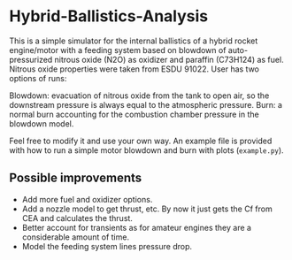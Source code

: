 # Hybrid-Ballistics-Analysis

This is a simple simulator for the internal ballistics of a hybrid rocket engine/motor with a feeding system based on blowdown of auto-pressurized nitrous oxide (N2O) as oxidizer and paraffin (C73H124) as fuel. Nitrous oxide properties were taken from ESDU 91022. User has two options of runs:

Blowdown: evacuation of nitrous oxide from the tank to open air, so the downstream pressure is always equal to the atmospheric pressure. 
Burn: a normal burn accounting for the combustion chamber pressure in the blowdown model.

Feel free to modify it and use your own way. An example file is provided with how to run a simple motor blowdown and burn with plots (```example.py```).

## Possible improvements

- Add more fuel and oxidizer options.
- Add a nozzle model to get thrust, etc. By now it just gets the Cf from CEA and calculates the thrust.
- Better account for transients as for amateur engines they are a considerable amount of time.
- Model the feeding system lines pressure drop.
